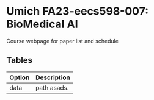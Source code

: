# Umich FA23-eecs598-007: BioMedical AI
Course webpage for paper list and schedule

## Tables

| Option | Description |
| ------ | ----------- |
| data   | path                asads.|
